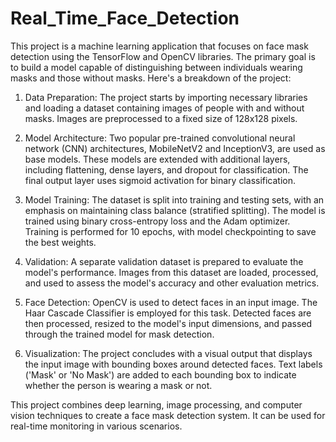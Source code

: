 # Real_Time_Face_Detection
This project is a machine learning application that focuses on face mask detection using the TensorFlow and OpenCV libraries. The primary goal is to build a model capable of distinguishing between individuals wearing masks and those without masks. Here's a breakdown of the project:

1) Data Preparation: The project starts by importing necessary libraries and loading a dataset containing images of people with and without masks. Images are preprocessed to a fixed size of 128x128 pixels.

2) Model Architecture: Two popular pre-trained convolutional neural network (CNN) architectures, MobileNetV2 and InceptionV3, are used as base models. These models are extended with additional layers, including flattening, dense layers, and dropout for classification. The final output layer uses sigmoid activation for binary classification.

3) Model Training: The dataset is split into training and testing sets, with an emphasis on maintaining class balance (stratified splitting). The model is trained using binary cross-entropy loss and the Adam optimizer. Training is performed for 10 epochs, with model checkpointing to save the best weights.

4) Validation: A separate validation dataset is prepared to evaluate the model's performance. Images from this dataset are loaded, processed, and used to assess the model's accuracy and other evaluation metrics.

5) Face Detection: OpenCV is used to detect faces in an input image. The Haar Cascade Classifier is employed for this task. Detected faces are then processed, resized to the model's input dimensions, and passed through the trained model for mask detection.

6) Visualization: The project concludes with a visual output that displays the input image with bounding boxes around detected faces. Text labels ('Mask' or 'No Mask') are added to each bounding box to indicate whether the person is wearing a mask or not.

This project combines deep learning, image processing, and computer vision techniques to create a face mask detection system. It can be used for real-time monitoring in various scenarios.
